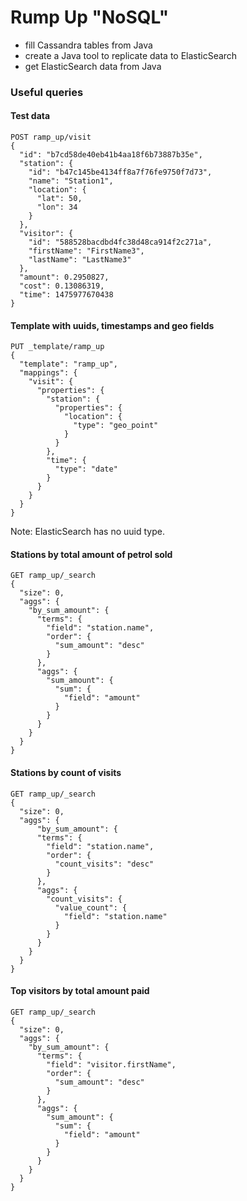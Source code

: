 # Rump Up "NoSQL"

* fill Cassandra tables from Java
* create a Java tool to replicate data to ElasticSearch
* get ElasticSearch data from Java

### Useful queries

#### Test data
```
POST ramp_up/visit
{
  "id": "b7cd58de40eb41b4aa18f6b73887b35e",
  "station": {
    "id": "b47c145be4134ff8a7f76fe9750f7d73",
    "name": "Station1",
    "location": {
      "lat": 50,
      "lon": 34
    }
  },
  "visitor": {
    "id": "588528bacdbd4fc38d48ca914f2c271a",
    "firstName": "FirstName3",
    "lastName": "LastName3"
  },
  "amount": 0.2950827,
  "cost": 0.13086319,
  "time": 1475977670438
}
```

#### Template with uuids, timestamps and geo fields
```
PUT _template/ramp_up
{
  "template": "ramp_up",
  "mappings": {
    "visit": {
      "properties": {
        "station": {
          "properties": {
            "location": {
              "type": "geo_point"
            }
          }
        },
        "time": {
          "type": "date"
        }
      }
    }
  }
}
```
Note: ElasticSearch has no uuid type.

#### Stations by total amount of petrol sold
```
GET ramp_up/_search
{
  "size": 0,
  "aggs": {
    "by_sum_amount": {
      "terms": {
        "field": "station.name",
        "order": {
          "sum_amount": "desc"
        }
      },
      "aggs": {
        "sum_amount": {
          "sum": {
            "field": "amount"
          }
        }
      }
    }
  }
}
```

#### Stations by count of visits
```
GET ramp_up/_search
{
  "size": 0,
  "aggs": {
      "by_sum_amount": {
      "terms": {
        "field": "station.name",
        "order": {
          "count_visits": "desc"
        }
      },
      "aggs": {
        "count_visits": {
          "value_count": {
            "field": "station.name"
          }
        }
      }
    }
  }
}
```

#### Top visitors by total amount paid
```
GET ramp_up/_search
{
  "size": 0,
  "aggs": {
    "by_sum_amount": {
      "terms": {
        "field": "visitor.firstName",
        "order": {
          "sum_amount": "desc"
        }
      },
      "aggs": {
        "sum_amount": {
          "sum": {
            "field": "amount"
          }
        }
      }
    }
  }
}
```